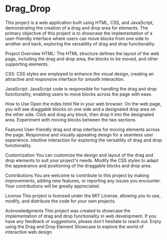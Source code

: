 # Drag_Drop 

This project is a web application built using HTML, CSS, and JavaScript, demonstrating the creation of a drag and drop area for elements. The primary objective of this project is to showcase the implementation of a user-friendly interface where users can move blocks from one side to another and back, exploring the versatility of drag and drop functionality.

Project Overview
HTML: The HTML structure defines the layout of the web page, including the drag and drop area, the blocks to be moved, and other supporting elements.

CSS: CSS styles are employed to enhance the visual design, creating an attractive and responsive interface for smooth interaction.

JavaScript: JavaScript code is responsible for handling the drag and drop functionality, enabling users to move blocks across the page with ease.

How to Use
Open the index.html file in your web browser.
On the web page, you will see draggable blocks on one side and a designated drop area on the other side.
Click and drag any block, then drop it into the designated area.
Experiment with moving blocks between the two sections.

Features
User-friendly drag and drop interface for moving elements across the page.
Responsive and visually appealing design for a seamless user experience.
Intuitive interaction for exploring the versatility of drag and drop functionality.

Customization
You can customize the design and layout of the drag and drop elements to suit your project's needs. Modify the CSS styles to adapt the appearance and positioning of the draggable blocks and drop area.

Contributions
You are welcome to contribute to this project by making improvements, adding new features, or reporting any issues you encounter. Your contributions will be greatly appreciated.

License
This project is licensed under the MIT License, allowing you to use, modify, and distribute the code for your own projects.

Acknowledgments
This project was created to showcase the implementation of drag and drop functionality in web development. If you have any feedback or suggestions, please don't hesitate to reach out. Enjoy using the Drag and Drop Element Showcase to explore the world of interactive web design
